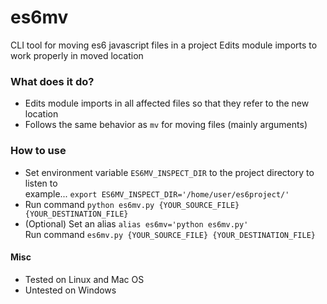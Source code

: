 # es6mv
CLI tool for moving es6 javascript files in a project
Edits module imports to work properly in moved location

### What does it do?
* Edits module imports in all affected files so that they refer to the new location
* Follows the same behavior as `mv` for moving files (mainly arguments)

### How to use
* Set environment variable `ES6MV_INSPECT_DIR` to the project directory to listen to  
  example... `export ES6MV_INSPECT_DIR='/home/user/es6project/'`
* Run command `python es6mv.py {YOUR_SOURCE_FILE} {YOUR_DESTINATION_FILE}`
* (Optional) Set an alias `alias es6mv='python es6mv.py'`  
  Run command `es6mv.py {YOUR_SOURCE_FILE} {YOUR_DESTINATION_FILE}`

#### Misc
* Tested on Linux and Mac OS
* Untested on Windows
